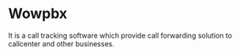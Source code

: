 # Wowpbx
It is a call tracking software which provide call forwarding solution to callcenter and other businesses.
